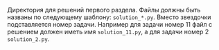 Директория для решений первого раздела.
Файлы должны быть названы по следующему шаблону: `solution_*.py`.
Вместо звездочки подставляется номер задачи. Например для задачи номер 11 файл с решением должен иметь имя `solution_11.py`, а для задачи номер 2 `solution_2.py`.